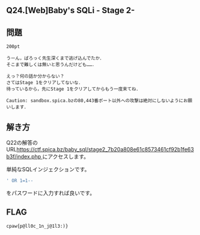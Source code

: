 Q24.[Web]Baby's SQLi - Stage 2-
----------------------

問題
----
```
200pt

うーん，ぱろっく先生深くまで逃げ込んでたか．
そこまで難しくは無いと思うんだけども……．

えっ？何の話か分からない？
さてはStage 1をクリアしてないな．
待っているから，先にStage 1をクリアしてからもう一度来てね．

Caution: sandbox.spica.bzの80,443番ポート以外への攻撃は絶対にしないようにお願いします．
```

解き方
-----
Q22の解答のURL[https://ctf.spica.bz/baby_sql/stage2_7b20a808e61c8573461cf92b1fe63b3f/index.php ](https://ctf.spica.bz/baby_sql/stage2_7b20a808e61c8573461cf92b1fe63b3f/index.php) にアクセスします。

単純なSQLインジェクションです。

```sql
' OR 1=1--
```

をパスワードに入力すれば良いです。

FLAG
-----
`cpaw{p@ll0c_1n_j@1l3:)}`
